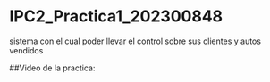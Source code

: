 # IPC2_Practica1_202300848
 sistema con el cual poder llevar el control sobre sus clientes y autos vendidos


##Video de la practica:
